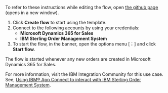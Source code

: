 To refer to these instructions while editing the flow, open [the github page](https://github.com/ot4i/app-connect-templates/tree/master/resources/markdown/Create%20order%20in%20IBM%20Sterling%20Order%20Management%20System%20for%20orders%20created%20in%20Microsoft%20Dynamics%20365%20for%20Sales_instructions.md) (opens in a new window).

1. Click **Create flow** to start using the template.
2. Connect to the following accounts by using your credentials:
   - **Microsoft Dynamics 365 for Sales** 
   - **IBM Sterling Order Management System**
3. To start the flow, in the banner, open the options menu [⋮] and click **Start flow**.

The flow is started whenever any new orders are created in Microsoft Dynamics 365 for Sales.

For more information, visit the IBM Integration Community for this use case. See, [Using IBM® App Connect to interact with IBM Sterling Order Management System](https://community.ibm.com/community/user/integration/blogs/shamini-arumugam1/2022/06/23/using-ibm-app-connect-with-ibm-sterling-oms).

